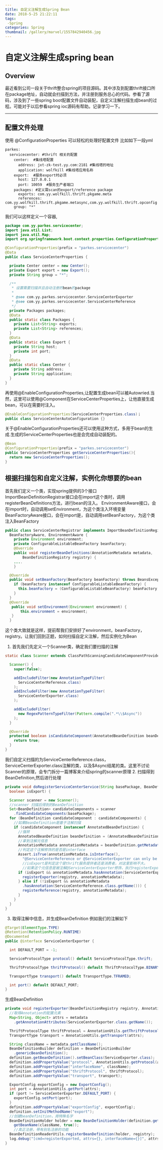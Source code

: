 ```yaml
---
title: 自定义注解生成Spring Bean
date: 2018-5-25 21:22:11
tags:
 -Spring
categories: Spring
thumbnail: /gallery/marvel/1557842940456.jpg
---
```



# 自定义注解生成spring bean
## Overview
最近看到公司一段关于thrift整合spring的项目源码。其中涉及到配置thrift接口所在package地址，自动就会扫描到方法，并注册到服务总心的代码。参看了源码，涉及到了一些spring boot配置文件自动装配，自定义注解扫描生成bean的过程。可能对于以后参看spring ioc源码有帮助。记录学习一下。

--------
## 配置文件处理
使用 @ConfigurationProperties 可以轻松的处理好配置文件
比如如下一段yml
```
parkes:
  servicecenter: #thrift 相关的配置
    center:  #集线塔配置
      address: jxt-zk-test.yy.com:2181 #集线塔的地址
      application: wolfkill #集线塔应用名称
    export:  #服务export时必须
      host: 127.0.0.1
      port: 10059  #服务生产者端口
    packages: #定义需scan的export/reference package
      exports: com.yy.wolfkill.thrift.pkgame.meta
      references: com.yy.wolfkill.thrift.pkgame.metasync,com.yy.wolfkill.thrift.opconfig
    group: "*"
```
我们可以这样定义一个容器,
```java
package com.yy.parkes.servicecenter;
import java.util.List;
import java.util.Map;
import org.springframework.boot.context.properties.ConfigurationProperties;

@ConfigurationProperties(prefix = "parkes.servicecenter")
@Data
public class ServiceCenterProperties {

  private Center center = new Center();
  private Export export = new Export();
  private String group = "*";

  /**
   * 设置需要扫描并且自动注册的bean的package
   *
   * @see com.yy.parkes.servicecenter.ServiceCenterExporter
   * @see com.yy.parkes.servicecenter.ServiceCenterReference
   */
  private Packages packages;
  @Data
  public static class Packages {
    private List<String> exports;
    private List<String> references;
  }
  @Data
  public static class Export {
    private String host;
    private int port;
  }
  @Data
  public static class Center {
    private String address;
    private String application;
  }
}
```
再使用@EnableConfigurationProperties,让配置生成bean可以被Autowried.当然，这里可以使用@Component在ServiceCenterProperties上，让他直接生成bean，可以在需要时注入。
```java
@EnableConfigurationProperties(ServiceCenterProperties.class)；
public class ServiceCenterAutoConfiguration {}
```

关于@EnableConfigurationProperties还可以使用这种方式，多用于bean的生成.生成的ServiceCenterProperties也是会完成自动装配的。
```java
@Bean
@ConfigurationProperties(prefix = "parkes.servicecenter")
public ServiceCenterProperties getServiceCenterProperties(){
  return new ServiceCenterProperties();
}
```

## 根据扫描包和自定义注解，实例化你想要的bean
首先我们定义一个类，实现spring提供的3个接口
ImportBeanDefinitionRegistrar接口会在import这个类时，调用registerBeanDefinitions方法，进行bean的注入。
EnvironmentAware接口，会在import时，自动调用setEnvironment，为这个类注入环境变量
BeanFactoryAware接口，会在import是，自动调用setBeanFactory，为这个类注入BeanFactory
```java
public class ServiceCenterRegistrar implements ImportBeanDefinitionRegistrar,
  BeanFactoryAware, EnvironmentAware {
    private Environment environment;
    private ConfigurableListableBeanFactory beanFactory;
    @Override
    public void registerBeanDefinitions(AnnotationMetadata metadata,
        BeanDefinitionRegistry registry) {
    ....
    }

  @Override
  public void setBeanFactory(BeanFactory beanFactory) throws BeansException {
    if (beanFactory instanceof ConfigurableListableBeanFactory) {
      this.beanFactory = (ConfigurableListableBeanFactory) beanFactory;
    }
  }
  @Override
   public void setEnvironment(Environment environment) {
       this.environment = environment;
   }
  }
```
这个类大致就是这样，提前帮我们安排好了environment，beanFactory，registry。让我们回到正题，如何扫描自定义注解，然后实例化为Bean
1. 首先我们先定义一个Scanner类，确定我们要扫描的注解
```java
static class Scanner extends ClassPathScanningCandidateComponentProvider {

  Scanner() {
    super(false);

    addIncludeFilter(new AnnotationTypeFilter(
      ServiceCenterReference.class)
    );
    addIncludeFilter(new AnnotationTypeFilter(
      ServiceCenterExporter.class)
    );

    addExcludeFilter(
      new RegexPatternTypeFilter(Pattern.compile(".*\\$Async"))
    );
  }

  @Override
  protected boolean isCandidateComponent(AnnotatedBeanDefinition beanDefinition) {
    return true;
  }
}
```
我们自定义扫描的为ServiceCenterReference.class，ServiceCenterExporter.class注解的类，以及$Async结尾的类。这里不讨论Scanner的原理，会专门拆分一篇博客来介绍spring的scanner原理
2. 扫描得到BeanDefinition,然后进行处理
```java
private void doRegisterServiceCenterService(String basePackage, BeanDefinitionRegistry registry,
  boolean isExport) {

  Scanner scanner = new Scanner();
  //scanner 扫描后得到的BeanDefinition
  Set<BeanDefinition> candidateComponents = scanner
    .findCandidateComponents(basePackage);
  for (BeanDefinition candidateComponent : candidateComponents) {
    //如果BeanDefinition是基于注解扫描
    if (candidateComponent instanceof AnnotatedBeanDefinition) {
      //强转
      AnnotatedBeanDefinition beanDefinition = (AnnotatedBeanDefinition) candidateComponent;
      //拿到注解元信息
      AnnotationMetadata annotationMetadata = beanDefinition.getMetadata();
      //判定这个注解修饰的是否是interface
      Assert.isTrue(annotationMetadata.isInterface(),
        "@ServiceCenterReference or @ServiceCenterExporter can only be specified on an interface");
        //isExport是判定这个是thrift服务提供者还是消费者，对这里影响不大。
        //如果这个元信息是被注解@ServiceCenterExporter修饰，执行registerExporter
      if (isExport && annotationMetadata.hasAnnotation(ServiceCenterExporter.class.getName())) {
        registerExporter(registry, annotationMetadata);
      } else if (!isExport && annotationMetadata
        .hasAnnotation(ServiceCenterReference.class.getName())) {
        registerReference(registry, annotationMetadata);
      }
    }
  }
}
```
3. 取得注解中信息，并生成BeanDefinition
例如我们的注解如下
```java
@Target(ElementType.TYPE)
@Retention(RetentionPolicy.RUNTIME)
@Documented
public @interface ServiceCenterExporter {

  int DEFAULT_PORT = -1;

  ServiceProtocolType protocol() default ServiceProtocolType.thrift;

  ThriftProtocolType thriftProtocol() default ThriftProtocolType.BINARY;

  TransportType transport() default TransportType.TFRAMED;

  int port() default DEFAULT_PORT;
}
```
生成BeanDefinition
```java
private void registerExporter(BeanDefinitionRegistry registry, AnnotationMetadata metadata) {
  //取得Annotation的配置元素
  Map<String, Object> attrs = metadata
    .getAnnotationAttributes(ServiceCenterExporter.class.getName());

  ThriftProtocolType thriftProtocol = AnnotationUtils.getThriftProtocol(attrs);
  TransportType transport = AnnotationUtils.getTransport(attrs);

  String className = metadata.getClassName();
  BeanDefinitionBuilder definition = BeanDefinitionBuilder
    .genericBeanDefinition();
  definition.getBeanDefinition().setBeanClass(ServiceExporter.class);
  definition.addPropertyValue("protocol", AnnotationUtils.getProtocol(attrs));
  definition.addPropertyValue("interfaceName", className);
  definition.addPropertyValue("thriftProtocol", thriftProtocol);
  definition.addPropertyValue("transport", transport);

  ExportConfig exportConfig = new ExportConfig();
  int port = AnnotationUtils.getPort(attrs);
  if (port != ServiceCenterExporter.DEFAULT_PORT) {
    exportConfig.setPort(port);
  }
  definition.addPropertyValue("exportConfig", exportConfig);
  definition.setInitMethodName("export");
  //创建beanDefinition，用特殊名字
  BeanDefinitionHolder holder = new BeanDefinitionHolder(definition.getBeanDefinition(),
    getBeanName(className, true));
    //真正注册，带有别名注册的功能
  BeanDefinitionReaderUtils.registerBeanDefinition(holder, registry);
  log.debug("[cmd=registerExported, attrs={}, interfaceName={}]", attrs, className);
}
```
